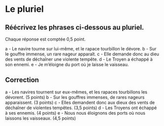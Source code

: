 # Le pluriel

## Réécrivez les phrases ci-dessous au pluriel.

Chaque réponse est comptée 0,5 point.

a - Le navire tourne sur lui-même, et le rapace tourbillon le dévore.
b - Sur le gouffre immense, un rare nageur apparaît.
c - Elle demande donc au dieu des vents de déchaîner une violente tempête.
d - Le Troyen a échappé à son ennemi.
e - Je m’éloigne du port où je laisse le vaisseau.

## Correction

a - Les navires tournent sur eux-mêmes, et les rapaces tourbillons les dévorent. (5 points)
b - Sur les gouffres immenses, de rares nageurs apparaissent. (3 points)
c - Elles demandent donc aux dieux des vents de déchaîner de violentes tempêtes. (3,5 points)
d - Les Troyens ont échappé à ses ennemis. (4 points)
e - Nous nous éloignons des ports où nous laissons les vaisseaux. (4,5 points)

